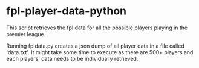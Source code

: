 # fpl-player-data-python

This script retrieves the fpl data for all the possible players playing in the premier league. 

Running fpldata.py creates a json dump of all player data in a file called 'data.txt'. It might take some time to execute as there are 500+ players and each players' data needs to be individually retrieved. 

